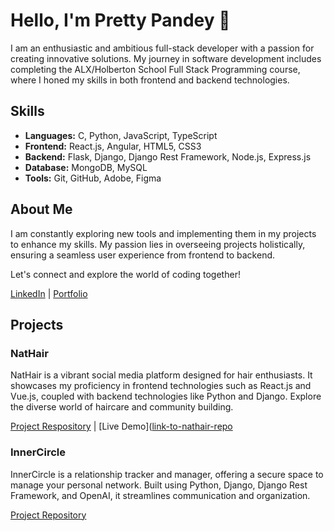 # Hello, I'm Pretty Pandey 👋
I am an enthusiastic and ambitious full-stack developer with a passion for creating innovative solutions. My journey in software development includes completing the ALX/Holberton School Full Stack Programming course, where I honed my skills in both frontend and backend technologies.

## Skills

- **Languages:** C, Python, JavaScript, TypeScript
- **Frontend:** React.js, Angular, HTML5, CSS3
- **Backend:** Flask, Django, Django Rest Framework, Node.js, Express.js
- **Database:** MongoDB, MySQL
- **Tools:** Git, GitHub, Adobe, Figma

## About Me

I am constantly exploring new tools and implementing them in my projects to enhance my skills. My passion lies in overseeing projects holistically, ensuring a seamless user experience from frontend to backend.

Let's connect and explore the world of coding together!

[LinkedIn](https://www.linkedin.com/in/prettypandey/) | [Portfolio](https://www.prettypandey.tech)

## Projects

### NatHair
NatHair is a vibrant social media platform designed for hair enthusiasts. It showcases my proficiency in frontend technologies such as React.js and Vue.js, coupled with backend technologies like Python and Django. Explore the diverse world of haircare and community building.

[Project Respository](https://github.com/pandeypearl/NatHair) | [Live Demo]([link-to-nathair-repo](https://www.onrender.com/NatHair)

### InnerCircle
InnerCircle is a relationship tracker and manager, offering a secure space to manage your personal network. Built using Python, Django, Django Rest Framework, and OpenAI, it streamlines communication and organization.

[Project Repository](https://github.com/pandeypearl/InnerCircle)

